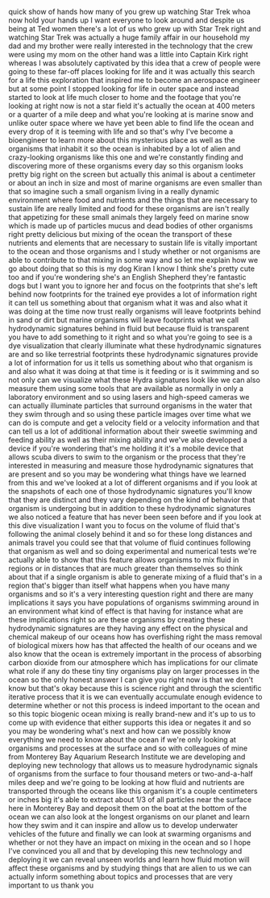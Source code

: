 
quick show of hands how many of you grew
up watching Star Trek whoa now hold your
hands up I want everyone to look around
and despite us being at Ted women
there&#39;s a lot of us who grew up with
Star Trek right and watching Star Trek
was actually a huge family affair in our
household my dad and my brother were
really interested in the technology that
the crew were using my mom on the other
hand was a little into Captain Kirk
right whereas I was absolutely
captivated by this idea that a crew of
people were going to these far-off
places looking for life and it was
actually this search for a life this
exploration that inspired me to become
an aerospace engineer but at some point
I stopped looking for life in outer
space
and instead started to look at life much
closer to home and the footage that
you&#39;re looking at right now is not a
star field it&#39;s actually the ocean at
400 meters or a quarter of a mile deep
and what you&#39;re looking at is marine
snow and unlike outer space where we
have yet been able to find life the
ocean and every drop of it is teeming
with life
and so that&#39;s why I&#39;ve become a
bioengineer to learn more about this
mysterious place as well as the
organisms that inhabit it so the ocean
is inhabited by a lot of alien and
crazy-looking organisms like this one
and we&#39;re constantly finding and
discovering more of these organisms
every day so this organism looks pretty
big right on the screen but actually
this animal is about a centimeter or
about an inch in size and most of marine
organisms are even smaller than that so
imagine such a small organism living in
a really dynamic environment where food
and nutrients and the things that are
necessary to sustain life are really
limited and food for these organisms are
isn&#39;t really that appetizing for these
small animals they largely feed on
marine snow which is made up of
particles mucus and dead bodies of other
organisms right pretty delicious but
mixing of the ocean the transport of
these nutrients and elements that are
necessary to sustain life is vitally
important to the ocean and those
organisms and I study whether or not
organisms are able to contribute to that
mixing in some way and so let me explain
how we go about doing that
so this is my dog Kiran I know I think
she&#39;s pretty cute too and if you&#39;re
wondering she&#39;s an English Shepherd
they&#39;re fantastic dogs but I want you to
ignore her and focus on the footprints
that she&#39;s left behind
now footprints for the trained eye
provides a lot of information right it
can tell us something about that
organism what it was and also what it
was doing at the time now trust really
organisms will leave footprints behind
in sand or dirt but marine organisms
will leave footprints what we call
hydrodynamic signatures behind in fluid
but because fluid is transparent you
have to add something to it right and so
what you&#39;re going to see is a dye
visualization that clearly illuminate
what these hydrodynamic signatures are
and so like terrestrial footprints these
hydrodynamic signatures provide a lot of
information for us it tells us something
about who that organism is and also what
it was doing at that time is it feeding
or is it swimming and so not only can we
visualize what these Hydra
signatures look like we can also measure
them using some tools that are available
as normally in only a laboratory
environment and so using lasers and
high-speed cameras we can actually
illuminate particles that surround
organisms in the water that they swim
through and so using these particle
images over time what we can do is
compute and get a velocity field or a
velocity information and that can tell
us a lot of additional information about
their sweetie swimming and feeding
ability as well as their mixing ability
and we&#39;ve also developed a device if
you&#39;re wondering that&#39;s me holding it
it&#39;s a mobile device that allows scuba
divers to swim to the organism or the
process that they&#39;re interested in
measuring and measure those hydrodynamic
signatures that are present and so you
may be wondering what things have we
learned from this and we&#39;ve looked at a
lot of different organisms and if you
look at the snapshots of each one of
those hydrodynamic signatures you&#39;ll
know that they are distinct and they
vary depending on the kind of behavior
that organism is undergoing but in
addition to these hydrodynamic
signatures we also noticed a feature
that has never been seen before and if
you look at this dive visualization I
want you to focus on the volume of fluid
that&#39;s following the animal closely
behind it and so for these long
distances and animals travel you could
see that that volume of fluid continues
following that organism as well and so
doing experimental and numerical tests
we&#39;re actually able to show that this
feature allows organisms to mix fluid in
regions or in distances that are much
greater than themselves
so think about that if a single organism
is able to generate mixing of a fluid
that&#39;s in a region that&#39;s bigger than
itself what happens
when you have many organisms and so it&#39;s
a very interesting question right and
there are many implications it says you
have populations of organisms swimming
around in an environment what kind of
effect is that having for instance what
are these implications right so are
these organisms by creating these
hydrodynamic signatures are they having
any effect on the physical and chemical
makeup of our oceans
how has overfishing right the mass
removal of biological mixers how has
that affected the health of our oceans
and we also know that the ocean is
extremely important in the process of
absorbing carbon dioxide from our
atmosphere which has implications for
our climate what role if any do these
tiny tiny organisms play on larger
processes in the ocean so the only
honest answer I can give you right now
is that we don&#39;t know but that&#39;s okay
because this is science right and
through the scientific iterative process
that it is we can eventually accumulate
enough evidence to determine whether or
not this process is indeed important to
the ocean and so this topic biogenic
ocean mixing is really brand-new and
it&#39;s up to us to come up with evidence
that either supports this idea or
negates it and so you may be wondering
what&#39;s next
and how can we possibly know everything
we need to know about the ocean if we&#39;re
only looking at organisms and processes
at the surface and so with colleagues of
mine from Monterey Bay Aquarium Research
Institute we are developing and
deploying new technology that allows us
to measure hydrodynamic signals of
organisms from the surface to four
thousand meters or two-and-a-half miles
deep and we&#39;re going to be looking at
how fluid and nutrients are transported
through the oceans like this organism
it&#39;s a couple centimeters or inches big
it&#39;s able to extract about 1/3 of all
particles near the surface here in
Monterey Bay and deposit them on the
boat at the bottom of the ocean we can
also look at the longest organisms on
our planet and learn how they swim and
it can inspire and allow us to develop
underwater vehicles of the future and
finally we can look at swarming
organisms and whether or not they have
an impact on mixing in the ocean and so
I hope I&#39;ve convinced you all and that
by developing this new technology and
deploying it we can reveal unseen worlds
and learn how fluid motion will affect
these organisms and by studying things
that are alien to us we can actually
inform something about topics and
processes that are very important to us
thank you
